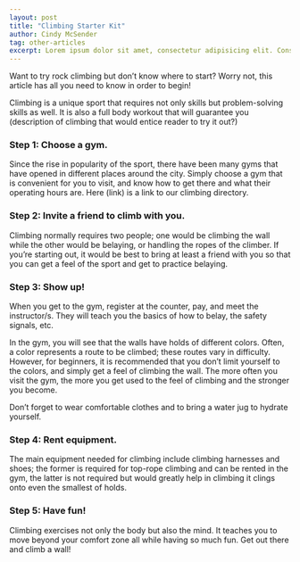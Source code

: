 ```yaml
---
layout: post
title: "Climbing Starter Kit"
author: Cindy McSender
tag: other-articles
excerpt: Lorem ipsum dolor sit amet, consectetur adipisicing elit. Consequatur consequuntur quasi vitae in nisi quibusdam recusandae eaque inventore, ea sunt, adipisci necessitatibus beatae voluptas. Impedit accusantium nisi iure nemo inventore.
---
```


Want to try rock climbing but don’t know where to start? Worry not, this article has all you need to know in order to begin!

Climbing is a unique sport that requires not only skills but problem-solving skills as well. It is also a full body workout that will guarantee you  (description of climbing that would entice reader to try it out?)

### Step 1: Choose a gym.
 
Since the rise in popularity of the sport, there have been many gyms that have opened in different places around the city. Simply choose a gym that is convenient for you to visit, and know how to get there and what their operating hours are. Here (link) is a link to our climbing directory.

### Step 2: Invite a friend to climb with you.

Climbing normally requires two people; one would be climbing the wall while the other would be belaying, or handling the ropes of the climber. If you’re starting out, it would be best to bring at least a friend with you so that you can get a feel of the sport and get to practice belaying.

### Step 3: Show up!

When you get to the gym, register at the counter, pay, and meet the instructor/s. They will teach you the basics of how to belay, the safety signals, etc.

In the gym, you will see that the walls have holds of different colors. Often, a color represents a route to be climbed; these routes vary in difficulty. However, for beginners, it is recommended that you don’t limit yourself to the colors, and simply get a feel of climbing the wall. The more often you visit the gym, the more you get used to the feel of climbing and the stronger you become.

Don’t forget to wear comfortable clothes and to bring a water jug to hydrate yourself.

### Step 4: Rent equipment.

The main equipment needed for climbing include climbing harnesses and shoes; the former is required for top-rope climbing and can be rented in the gym, the latter is not required but would greatly help in climbing it clings onto even the smallest of holds.

### Step 5: Have fun!

Climbing exercises not only the body but also the mind. It teaches you to move beyond your comfort zone all while having so much fun. Get out there and climb a wall!


